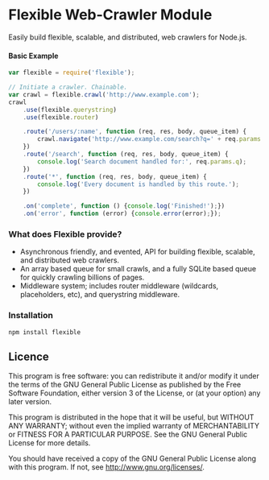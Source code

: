 Flexible Web-Crawler Module
===========================

Easily build flexible, scalable, and distributed, web crawlers for Node.js.

#### Basic Example

```javascript
var flexible = require('flexible');

// Initiate a crawler. Chainable.
var crawl = flexible.crawl('http://www.example.com');
crawl
    .use(flexible.querystring)
    .use(flexible.router)

    .route('/users/:name', function (req, res, body, queue_item) {
        crawl.navigate('http://www.example.com/search?q=' + req.params.name);
    })
    .route('/search', function (req, res, body, queue_item) {
        console.log('Search document handled for:', req.params.q);
    })
    .route('*', function (req, res, body, queue_item) {
        console.log('Every document is handled by this route.');
    })

    .on('complete', function () {console.log('Finished!');})
    .on('error', function (error) {console.error(error);});
```
### What does Flexible provide?
* Asynchronous friendly, and evented, API for building flexible, scalable, and distributed web crawlers.
* An array based queue for small crawls, and a fully SQLite based queue for quickly crawling billions of pages.
* Middleware system; includes router middleware (wildcards, placeholders, etc), and querystring middleware.

### Installation

```
npm install flexible
```

## Licence
This program is free software: you can redistribute it and/or modify
it under the terms of the GNU General Public License as published by
the Free Software Foundation, either version 3 of the License, or
(at your option) any later version.

This program is distributed in the hope that it will be useful,
but WITHOUT ANY WARRANTY; without even the implied warranty of
MERCHANTABILITY or FITNESS FOR A PARTICULAR PURPOSE.  See the
GNU General Public License for more details.

You should have received a copy of the GNU General Public License
along with this program.  If not, see <http://www.gnu.org/licenses/>.
